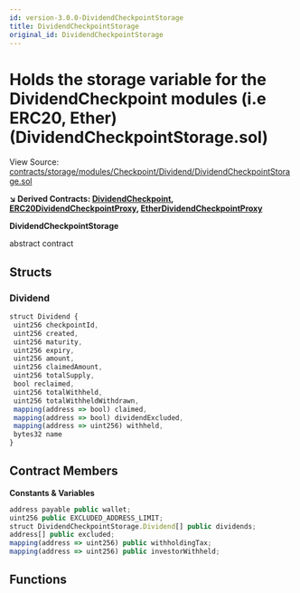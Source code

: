 ```yaml
---
id: version-3.0.0-DividendCheckpointStorage
title: DividendCheckpointStorage
original_id: DividendCheckpointStorage
---
```


# Holds the storage variable for the DividendCheckpoint modules (i.e ERC20, Ether) (DividendCheckpointStorage.sol)

View Source: [contracts/storage/modules/Checkpoint/Dividend/DividendCheckpointStorage.sol](../../../contracts/storage/modules/Checkpoint/Dividend/DividendCheckpointStorage.sol)

**↘ Derived Contracts: [DividendCheckpoint](DividendCheckpoint.md), [ERC20DividendCheckpointProxy](ERC20DividendCheckpointProxy.md), [EtherDividendCheckpointProxy](EtherDividendCheckpointProxy.md)**

**DividendCheckpointStorage**

abstract contract

## Structs
### Dividend

```js
struct Dividend {
 uint256 checkpointId,
 uint256 created,
 uint256 maturity,
 uint256 expiry,
 uint256 amount,
 uint256 claimedAmount,
 uint256 totalSupply,
 bool reclaimed,
 uint256 totalWithheld,
 uint256 totalWithheldWithdrawn,
 mapping(address => bool) claimed,
 mapping(address => bool) dividendExcluded,
 mapping(address => uint256) withheld,
 bytes32 name
}
```

## Contract Members
**Constants & Variables**

```js
address payable public wallet;
uint256 public EXCLUDED_ADDRESS_LIMIT;
struct DividendCheckpointStorage.Dividend[] public dividends;
address[] public excluded;
mapping(address => uint256) public withholdingTax;
mapping(address => uint256) public investorWithheld;

```

## Functions

